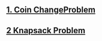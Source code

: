 ## [1. Coin ChangeProblem](https://github.com/singh7priyanshu/love_babbar_450_solutions/tree/main/dynamic_programming/Coin%20ChangeProblem)<br />
## [2 Knapsack Problem](https://github.com/singh7priyanshu/love_babbar_450_solutions/blob/main/dynamic_programming/Knapsack%20Problem.cpp)<br />
